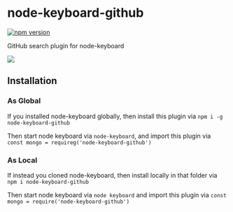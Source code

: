 # node-keyboard-github

[![npm version](https://badge.fury.io/js/node-keyboard-github.svg)](https://badge.fury.io/js/node-keyboard-github)

GitHub search plugin for node-keyboard

![](https://github.com/Giphy/GiphyAPI/raw/master/api_giphy_header.gif)

## Installation

### As Global
If you installed node-keyboard globally, then install this plugin via `npm i -g node-keyboard-github`

Then start node keyboard via `node-keyboard`, and import this plugin via `const mongo = requireg('node-keyboard-github')`

### As Local
If instead you cloned node-keyboard, then install locally in that folder via `npm i node-keyboard-github`

Then start node keyboard via `node keyboard` and import this plugin via `const mongo = require('node-keyboard-github')`

